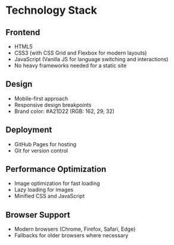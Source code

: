 # Technology Stack

## Frontend
- HTML5
- CSS3 (with CSS Grid and Flexbox for modern layouts)
- JavaScript (Vanilla JS for language switching and interactions)
- No heavy frameworks needed for a static site

## Design
- Mobile-first approach
- Responsive design breakpoints
- Brand color: #A21D22 (RGB: 162, 29, 32)

## Deployment
- GitHub Pages for hosting
- Git for version control

## Performance Optimization
- Image optimization for fast loading
- Lazy loading for images
- Minified CSS and JavaScript

## Browser Support
- Modern browsers (Chrome, Firefox, Safari, Edge)
- Fallbacks for older browsers where necessary
